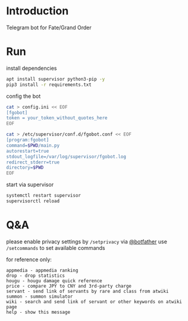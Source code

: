 # Introduction
Telegram bot for Fate/Grand Order

# Run

install dependencies
```bash
apt install supervisor python3-pip -y
pip3 install -r requirements.txt
```

config the bot
```bash
cat > config.ini << EOF
[fgobot]
token = your_token_without_quotes_here
EOF

cat > /etc/supervisor/conf.d/fgobot.conf << EOF
[program:fgobot]
command=$PWD/main.py
autorestart=true
stdout_logfile=/var/log/supervisor/fgobot.log
redirect_stderr=true
directory=$PWD
EOF
```

start via supervisor
```bash
systemctl restart supervisor
supervisorctl reload

```
# Q&A
please enable privacy settings by `/setprivacy` via [@botfather](tg://resolve?domain=BotFather)
use `/setcommands` to set available commands


for reference only:

```
appmedia - appmedia ranking
drop - drop statistics
hougu - hougu damage quick reference
price - compare JPY to CNY and 3rd-party charge
servant - send link of servants by rare and class from atwiki
summon - summon simulator
wiki - search and send link of servant or other keywords on atwiki page
help - show this message
```

